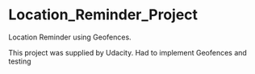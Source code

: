 # Location_Reminder_Project
Location Reminder using Geofences.


This project was supplied by Udacity. Had to implement Geofences and testing
